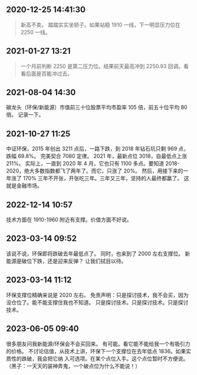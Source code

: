 ## 2020-12-25 14:41:30

> 新高不卖。
> 踏踏实实坐轿子。如果站稳 1910 一线，下一明显压力位在 2250 一线。

## 2021-01-27 13:21

> 一个月前判断 2250 是第二压力位。结果前天最高冲到 2250.93 回调。看看后面是否能冲过去。

## 2021-08-04 14:30

碳龙头（环保/新能源）市值前三十位股票平均市盈率 105 倍，前五十位平均 80 倍。
记录一下。

## 2021-10-27 11:25

中证环保，2015 年创出 3211 点后，一路下跌，到 2018 年钻石坑只剩 969 点，跌幅 69.8%。
完美契合 7080 定律。
2021 年，最新点位 3018，自最低点上涨 211%。
实际上，一直到 2020 年 4 月，它也只有 1100 多点。要知道 2018-2020，绝大多数指数都飞了两年了。而它，只涨了 20%。
然后，用接下来的一年涨了 170%
三年不开张，开张吃三年。三年又三年，坚持的人最终都赢了。
这就是金融市场。

## 2022-12-14 10:57

技术方面在 1910-1960 附近有支撑。价值方面不好说。

## 2023-03-14 09:52

该说不说，环保即将跌破去年最低点了。
同时，也来到了 2000 左右支撑位。
新能源是破位下跌，还是迎来反弹？
让我们拭目以待。

## 2023-03-14 11:12

环保支撑位精确来说是 2020 左右。
免责声明：只是探讨技术，我不会买，因为没仓位了。能不能支撑住我也不知道。
只是探讨技术。只是探讨技术。只是探讨技术。

## 2023-06-05 09:40

很多朋友问我新能源/环保会不会买回来。
有可能。看它能不能给我一个有吸引力的价格。
不讨论估值，从技术上讲，环保下一个支撑位在去年低点 1836。如果实质性的跌破，我会把它纳
入可选项。在某个点位入手。这个点位暂时不方便说。
（黑子：一天天的装神弄鬼，一个破点位为什么不能说！）
